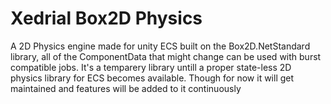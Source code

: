 # Xedrial Box2D Physics
A 2D Physics engine made for unity ECS built on the Box2D.NetStandard library, all of the ComponentData that might change can be used with burst compatible jobs.
It's a temparery library untill a proper state-less 2D physics library for ECS becomes available. Though for now it will get maintained and features will be added to it continuously
